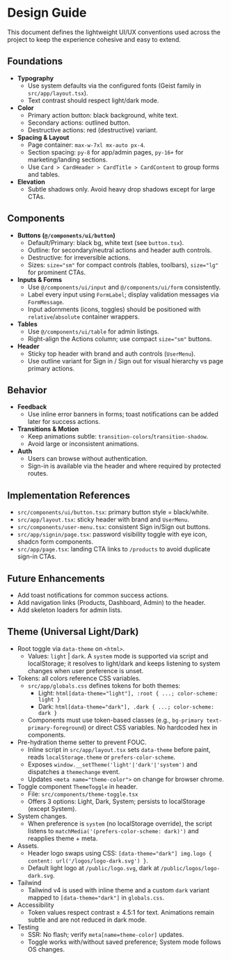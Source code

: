 # Design Guide

This document defines the lightweight UI/UX conventions used across the project to keep the experience cohesive and easy to extend.

## Foundations
- **Typography**
  - Use system defaults via the configured fonts (Geist family in `src/app/layout.tsx`).
  - Text contrast should respect light/dark mode.
- **Color**
  - Primary action button: black background, white text.
  - Secondary actions: outlined button.
  - Destructive actions: red (destructive) variant.
- **Spacing & Layout**
  - Page container: `max-w-7xl mx-auto px-4`.
  - Section spacing: `py-8` for app/admin pages, `py-16+` for marketing/landing sections.
  - Use `Card > CardHeader > CardTitle > CardContent` to group forms and tables.
- **Elevation**
  - Subtle shadows only. Avoid heavy drop shadows except for large CTAs.

## Components
- **Buttons (`@/components/ui/button`)**
  - Default/Primary: black bg, white text (see `button.tsx`).
  - Outline: for secondary/neutral actions and header auth controls.
  - Destructive: for irreversible actions.
  - Sizes: `size="sm"` for compact controls (tables, toolbars), `size="lg"` for prominent CTAs.
- **Inputs & Forms**
  - Use `@/components/ui/input` and `@/components/ui/form` consistently.
  - Label every input using `FormLabel`; display validation messages via `FormMessage`.
  - Input adornments (icons, toggles) should be positioned with `relative`/`absolute` container wrappers.
- **Tables**
  - Use `@/components/ui/table` for admin listings.
  - Right-align the Actions column; use compact `size="sm"` buttons.
- **Header**
  - Sticky top header with brand and auth controls (`UserMenu`).
  - Use outline variant for Sign in / Sign out for visual hierarchy vs page primary actions.

## Behavior
- **Feedback**
  - Use inline error banners in forms; toast notifications can be added later for success actions.
- **Transitions & Motion**
  - Keep animations subtle: `transition-colors`/`transition-shadow`.
  - Avoid large or inconsistent animations.
- **Auth**
  - Users can browse without authentication.
  - Sign-in is available via the header and where required by protected routes.

## Implementation References
- `src/components/ui/button.tsx`: primary button style = black/white.
- `src/app/layout.tsx`: sticky header with brand and `UserMenu`.
- `src/components/user-menu.tsx`: consistent Sign in/Sign out buttons.
- `src/app/signin/page.tsx`: password visibility toggle with eye icon, shadcn form components.
- `src/app/page.tsx`: landing CTA links to `/products` to avoid duplicate sign-in CTAs.

## Future Enhancements
- Add toast notifications for common success actions.
- Add navigation links (Products, Dashboard, Admin) to the header.
- Add skeleton loaders for admin lists.

## Theme (Universal Light/Dark)
- Root toggle via `data-theme` on `<html>`.
  - Values: `light` | `dark`. A `system` mode is supported via script and localStorage; it resolves to light/dark and keeps listening to system changes when user preference is unset.
- Tokens: all colors reference CSS variables.
  - `src/app/globals.css` defines tokens for both themes:
    - Light: `html[data-theme="light"], :root { ...; color-scheme: light }`
    - Dark: `html[data-theme="dark"], .dark { ...; color-scheme: dark }`
  - Components must use token-based classes (e.g., `bg-primary text-primary-foreground`) or direct CSS variables. No hardcoded hex in components.
- Pre-hydration theme setter to prevent FOUC.
  - Inline script in `src/app/layout.tsx` sets `data-theme` before paint, reads `localStorage.theme` or `prefers-color-scheme`.
  - Exposes `window.__setTheme('light'|'dark'|'system')` and dispatches a `themechange` event.
  - Updates `<meta name="theme-color">` on change for browser chrome.
- Toggle component `ThemeToggle` in header.
  - File: `src/components/theme-toggle.tsx`
  - Offers 3 options: Light, Dark, System; persists to localStorage (except System).
- System changes.
  - When preference is `system` (no localStorage override), the script listens to `matchMedia('(prefers-color-scheme: dark)')` and reapplies theme + meta.
- Assets.
  - Header logo swaps using CSS: `[data-theme="dark"] img.logo { content: url('/logos/logo-dark.svg') }`.
  - Default light logo at `/public/logo.svg`, dark at `/public/logos/logo-dark.svg`.
- Tailwind
  - Tailwind v4 is used with inline theme and a custom `dark` variant mapped to `[data-theme="dark"]` in `globals.css`.
- Accessibility
  - Token values respect contrast ≥ 4.5:1 for text. Animations remain subtle and are not reduced in dark mode.
- Testing
  - SSR: No flash; verify `meta[name=theme-color]` updates.
  - Toggle works with/without saved preference; System mode follows OS changes.
